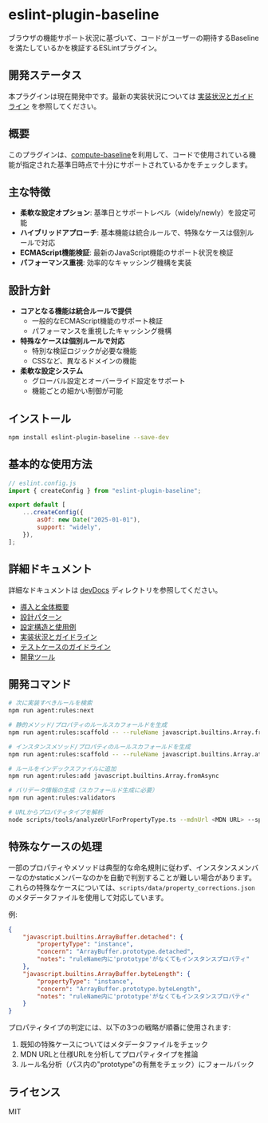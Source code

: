 # eslint-plugin-baseline

ブラウザの機能サポート状況に基づいて、コードがユーザーの期待するBaselineを満たしているかを検証するESLintプラグイン。

## 開発ステータス

本プラグインは現在開発中です。最新の実装状況については [実装状況とガイドライン](./devDocs/03-implementation.md) を参照してください。

## 概要

このプラグインは、[compute-baseline](https://www.npmjs.com/package/compute-baseline)を利用して、コードで使用されている機能が指定された基準日時点で十分にサポートされているかをチェックします。

## 主な特徴

- **柔軟な設定オプション**: 基準日とサポートレベル（widely/newly）を設定可能
- **ハイブリッドアプローチ**: 基本機能は統合ルールで、特殊なケースは個別ルールで対応
- **ECMAScript機能検証**: 最新のJavaScript機能のサポート状況を検証
- **パフォーマンス重視**: 効率的なキャッシング機構を実装

## 設計方針

- **コアとなる機能は統合ルールで提供**
  - 一般的なECMAScript機能のサポート検証
  - パフォーマンスを重視したキャッシング機構
- **特殊なケースは個別ルールで対応**
  - 特別な検証ロジックが必要な機能
  - CSSなど、異なるドメインの機能
- **柔軟な設定システム**
  - グローバル設定とオーバーライド設定をサポート
  - 機能ごとの細かい制御が可能

## インストール

```bash
npm install eslint-plugin-baseline --save-dev
```

## 基本的な使用方法

```javascript
// eslint.config.js
import { createConfig } from "eslint-plugin-baseline";

export default [
	...createConfig({
		asOf: new Date("2025-01-01"),
		support: "widely",
	}),
];
```

## 詳細ドキュメント

詳細なドキュメントは [devDocs](./devDocs) ディレクトリを参照してください。

- [導入と全体概要](./devDocs/00-introduction.md)
- [設計パターン](./devDocs/01-design-patterns.md)
- [設定構造と使用例](./devDocs/02-configuration.md)
- [実装状況とガイドライン](./devDocs/03-implementation.md)
- [テストケースのガイドライン](./devDocs/04-testing-guidelines.md)
- [開発ツール](./devDocs/05-development-tools.md)

## 開発コマンド

```bash
# 次に実装すべきルールを検索
npm run agent:rules:next

# 静的メソッド/プロパティのルールスカフォールドを生成
npm run agent:rules:scaffold -- --ruleName javascript.builtins.Array.fromAsync

# インスタンスメソッド/プロパティのルールスカフォールドを生成
npm run agent:rules:scaffold -- --ruleName javascript.builtins.Array.at

# ルールをインデックスファイルに追加
npm run agent:rules:add javascript.builtins.Array.fromAsync

# バリデータ情報の生成（スカフォールド生成に必要）
npm run agent:rules:validators

# URLからプロパティタイプを解析
node scripts/tools/analyzeUrlForPropertyType.ts --mdnUrl <MDN URL> --specUrl <SPEC URL>
```

## 特殊なケースの処理

一部のプロパティやメソッドは典型的な命名規則に従わず、インスタンスメンバーなのかstaticメンバーなのかを自動で判別することが難しい場合があります。これらの特殊なケースについては、`scripts/data/property_corrections.json`のメタデータファイルを使用して対応しています。

例:

```json
{
	"javascript.builtins.ArrayBuffer.detached": {
		"propertyType": "instance",
		"concern": "ArrayBuffer.prototype.detached",
		"notes": "ruleName内に'prototype'がなくてもインスタンスプロパティ"
	},
	"javascript.builtins.ArrayBuffer.byteLength": {
		"propertyType": "instance",
		"concern": "ArrayBuffer.prototype.byteLength",
		"notes": "ruleName内に'prototype'がなくてもインスタンスプロパティ"
	}
}
```

プロパティタイプの判定には、以下の3つの戦略が順番に使用されます:

1. 既知の特殊ケースについてはメタデータファイルをチェック
2. MDN URLと仕様URLを分析してプロパティタイプを推論
3. ルール名分析（パス内の"prototype"の有無をチェック）にフォールバック

## ライセンス

MIT
